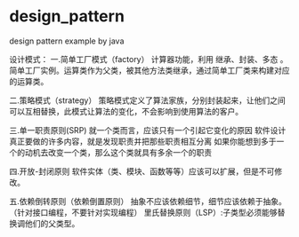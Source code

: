 # design_pattern
design pattern example by java

设计模式：
一.简单工厂模式（factory）
   计算器功能，利用 继承、封装、多态 。简单工厂实例。运算类作为父类，被其他方法类继承，通过简单工厂类来构建对应的运算类。

二.策略模式（strategy）
策略模式定义了算法家族，分别封装起来，让他们之间可以互相替换，此模式让算法的变化，不会影响到使用算法的客户。

三.单一职责原则(SRP)
就一个类而言，应该只有一个引起它变化的原因
软件设计真正要做的许多内容，就是发现职责并把那些职责相互分离 
如果你能想到多于一个的动机去改变一个类，那么这个类就具有多余一个的职责

四.开放-封闭原则
软件实体（类、模块、函数等等）应该可以扩展，但是不可修改。

五.依赖倒转原则（依赖倒置原则）
抽象不应该依赖细节，细节应该依赖于抽象。（针对接口编程，不要针对实现编程）
里氏替换原则（LSP）:子类型必须能够替换调他们的父类型。
